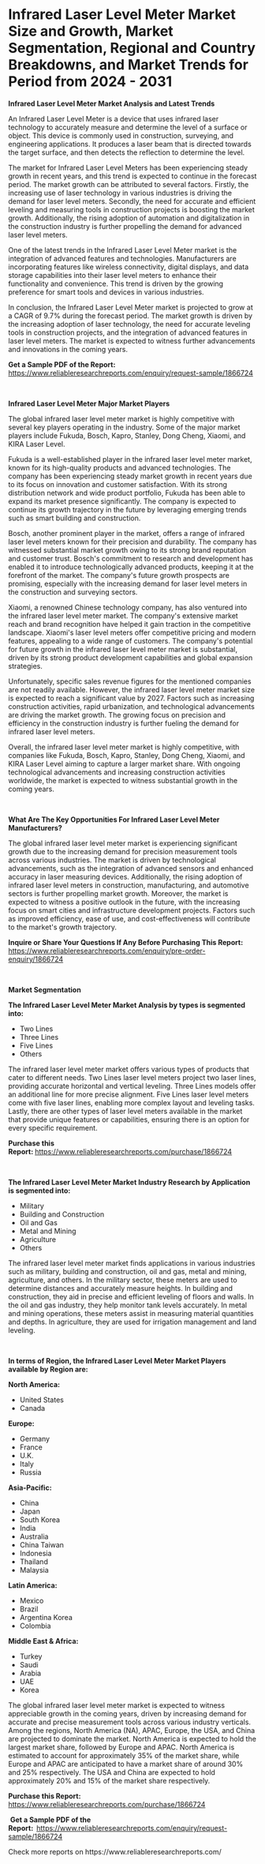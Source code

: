 <p><h1>Infrared Laser Level Meter Market Size and Growth, Market Segmentation, Regional and Country Breakdowns, and Market Trends for Period from 2024 -  2031</h1></p><p><strong>Infrared Laser Level Meter Market Analysis and Latest Trends</strong></p>
<p><p>An Infrared Laser Level Meter is a device that uses infrared laser technology to accurately measure and determine the level of a surface or object. This device is commonly used in construction, surveying, and engineering applications. It produces a laser beam that is directed towards the target surface, and then detects the reflection to determine the level.</p><p>The market for Infrared Laser Level Meters has been experiencing steady growth in recent years, and this trend is expected to continue in the forecast period. The market growth can be attributed to several factors. Firstly, the increasing use of laser technology in various industries is driving the demand for laser level meters. Secondly, the need for accurate and efficient leveling and measuring tools in construction projects is boosting the market growth. Additionally, the rising adoption of automation and digitalization in the construction industry is further propelling the demand for advanced laser level meters.</p><p>One of the latest trends in the Infrared Laser Level Meter market is the integration of advanced features and technologies. Manufacturers are incorporating features like wireless connectivity, digital displays, and data storage capabilities into their laser level meters to enhance their functionality and convenience. This trend is driven by the growing preference for smart tools and devices in various industries.</p><p>In conclusion, the Infrared Laser Level Meter market is projected to grow at a CAGR of 9.7% during the forecast period. The market growth is driven by the increasing adoption of laser technology, the need for accurate leveling tools in construction projects, and the integration of advanced features in laser level meters. The market is expected to witness further advancements and innovations in the coming years.</p></p>
<p><strong>Get a Sample PDF of the Report:&nbsp;</strong> <a href="https://www.reliableresearchreports.com/enquiry/request-sample/1866724">https://www.reliableresearchreports.com/enquiry/request-sample/1866724</a></p>
<p>&nbsp;</p>
<p><strong>Infrared Laser Level Meter Major Market Players</strong></p>
<p><p>The global infrared laser level meter market is highly competitive with several key players operating in the industry. Some of the major market players include Fukuda, Bosch, Kapro, Stanley, Dong Cheng, Xiaomi, and KIRA Laser Level.</p><p>Fukuda is a well-established player in the infrared laser level meter market, known for its high-quality products and advanced technologies. The company has been experiencing steady market growth in recent years due to its focus on innovation and customer satisfaction. With its strong distribution network and wide product portfolio, Fukuda has been able to expand its market presence significantly. The company is expected to continue its growth trajectory in the future by leveraging emerging trends such as smart building and construction.</p><p>Bosch, another prominent player in the market, offers a range of infrared laser level meters known for their precision and durability. The company has witnessed substantial market growth owing to its strong brand reputation and customer trust. Bosch's commitment to research and development has enabled it to introduce technologically advanced products, keeping it at the forefront of the market. The company's future growth prospects are promising, especially with the increasing demand for laser level meters in the construction and surveying sectors.</p><p>Xiaomi, a renowned Chinese technology company, has also ventured into the infrared laser level meter market. The company's extensive market reach and brand recognition have helped it gain traction in the competitive landscape. Xiaomi's laser level meters offer competitive pricing and modern features, appealing to a wide range of customers. The company's potential for future growth in the infrared laser level meter market is substantial, driven by its strong product development capabilities and global expansion strategies.</p><p>Unfortunately, specific sales revenue figures for the mentioned companies are not readily available. However, the infrared laser level meter market size is expected to reach a significant value by 2027. Factors such as increasing construction activities, rapid urbanization, and technological advancements are driving the market growth. The growing focus on precision and efficiency in the construction industry is further fueling the demand for infrared laser level meters.</p><p>Overall, the infrared laser level meter market is highly competitive, with companies like Fukuda, Bosch, Kapro, Stanley, Dong Cheng, Xiaomi, and KIRA Laser Level aiming to capture a larger market share. With ongoing technological advancements and increasing construction activities worldwide, the market is expected to witness substantial growth in the coming years.</p></p>
<p>&nbsp;</p>
<p><strong>What Are The Key Opportunities For Infrared Laser Level Meter Manufacturers?</strong></p>
<p><p>The global infrared laser level meter market is experiencing significant growth due to the increasing demand for precision measurement tools across various industries. The market is driven by technological advancements, such as the integration of advanced sensors and enhanced accuracy in laser measuring devices. Additionally, the rising adoption of infrared laser level meters in construction, manufacturing, and automotive sectors is further propelling market growth. Moreover, the market is expected to witness a positive outlook in the future, with the increasing focus on smart cities and infrastructure development projects. Factors such as improved efficiency, ease of use, and cost-effectiveness will contribute to the market's growth trajectory.</p></p>
<p><strong>Inquire or Share Your Questions If Any Before Purchasing This Report:</strong> <a href="https://www.reliableresearchreports.com/enquiry/pre-order-enquiry/1866724">https://www.reliableresearchreports.com/enquiry/pre-order-enquiry/1866724</a></p>
<p>&nbsp;</p>
<p><strong>Market Segmentation</strong></p>
<p><strong>The Infrared Laser Level Meter Market Analysis by types is segmented into:</strong></p>
<p><ul><li>Two Lines</li><li>Three Lines</li><li>Five Lines</li><li>Others</li></ul></p>
<p><p>The infrared laser level meter market offers various types of products that cater to different needs. Two Lines laser level meters project two laser lines, providing accurate horizontal and vertical leveling. Three Lines models offer an additional line for more precise alignment. Five Lines laser level meters come with five laser lines, enabling more complex layout and leveling tasks. Lastly, there are other types of laser level meters available in the market that provide unique features or capabilities, ensuring there is an option for every specific requirement.</p></p>
<p><strong>Purchase this Report:&nbsp;</strong><a href="https://www.reliableresearchreports.com/purchase/1866724">https://www.reliableresearchreports.com/purchase/1866724</a></p>
<p>&nbsp;</p>
<p><strong>The Infrared Laser Level Meter Market Industry Research by Application is segmented into:</strong></p>
<p><ul><li>Military</li><li>Building and Construction</li><li>Oil and Gas</li><li>Metal and Mining</li><li>Agriculture</li><li>Others</li></ul></p>
<p><p>The infrared laser level meter market finds applications in various industries such as military, building and construction, oil and gas, metal and mining, agriculture, and others. In the military sector, these meters are used to determine distances and accurately measure heights. In building and construction, they aid in precise and efficient leveling of floors and walls. In the oil and gas industry, they help monitor tank levels accurately. In metal and mining operations, these meters assist in measuring material quantities and depths. In agriculture, they are used for irrigation management and land leveling.</p></p>
<p>&nbsp;</p>
<p><strong>In terms of Region, the Infrared Laser Level Meter Market Players available by Region are:</strong></p>
<p>
    <p> <strong> North America: </strong>
        <ul>
            <li>United States</li>
            <li>Canada</li>
        </ul>
        </p> 
    <p> <strong> Europe: </strong>
        <ul>
            <li>Germany</li>
            <li>France</li>
            <li>U.K.</li>
            <li>Italy</li>
            <li>Russia</li>
        </ul>
        </p> 
    <p> <strong> Asia-Pacific: </strong>
        <ul>
            <li>China</li>
            <li>Japan</li>
            <li>South Korea</li>
            <li>India</li>
            <li>Australia</li>
            <li>China Taiwan</li>
            <li>Indonesia</li>
            <li>Thailand</li>
            <li>Malaysia</li>
        </ul>
        </p> 
    <p> <strong> Latin America: </strong>
        <ul>
            <li>Mexico</li>
            <li>Brazil</li>
            <li>Argentina Korea</li>
            <li>Colombia</li>
        </ul>
        </p> 
    <p> <strong> Middle East & Africa: </strong>
        <ul>
            <li>Turkey</li>
            <li>Saudi</li>
            <li>Arabia</li>
            <li>UAE</li>
            <li>Korea</li>
        </ul>
    </p>
    </p>
<p><p>The global infrared laser level meter market is expected to witness appreciable growth in the coming years, driven by increasing demand for accurate and precise measurement tools across various industry verticals. Among the regions, North America (NA), APAC, Europe, the USA, and China are projected to dominate the market. North America is expected to hold the largest market share, followed by Europe and APAC. North America is estimated to account for approximately 35% of the market share, while Europe and APAC are anticipated to have a market share of around 30% and 25% respectively. The USA and China are expected to hold approximately 20% and 15% of the market share respectively.</p></p>
<p><strong>Purchase this Report: </strong><a href="https://www.reliableresearchreports.com/purchase/1866724">https://www.reliableresearchreports.com/purchase/1866724</a></p>
<p>&nbsp;<strong>Get a Sample PDF of the Report:&nbsp;&nbsp;</strong><a href="https://www.reliableresearchreports.com/enquiry/request-sample/1866724">https://www.reliableresearchreports.com/enquiry/request-sample/1866724</a></p>
<p><strong></strong></p>
<p>Check more reports on https://www.reliableresearchreports.com/</p>